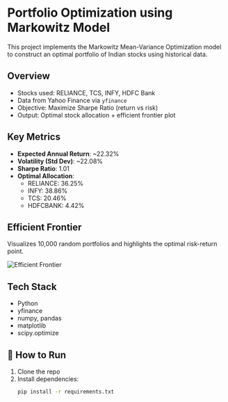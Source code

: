 # Portfolio Optimization using Markowitz Model

This project implements the Markowitz Mean-Variance Optimization model to construct an optimal portfolio of Indian stocks using historical data.

## Overview

- Stocks used: RELIANCE, TCS, INFY, HDFC Bank
- Data from Yahoo Finance via `yfinance`
- Objective: Maximize Sharpe Ratio (return vs risk)
- Output: Optimal stock allocation + efficient frontier plot

## Key Metrics

- **Expected Annual Return**: ~22.32%
- **Volatility (Std Dev)**: ~22.08%
- **Sharpe Ratio**: 1.01
- **Optimal Allocation**:
  - RELIANCE: 36.25%
  - INFY: 38.86%
  - TCS: 20.46%
  - HDFCBANK: 4.42%

## Efficient Frontier

Visualizes 10,000 random portfolios and highlights the optimal risk-return point.

![Efficient Frontier](./efficient_frontier.png)

## Tech Stack

- Python
- yfinance
- numpy, pandas
- matplotlib
- scipy.optimize

## 📄 How to Run

1. Clone the repo
2. Install dependencies:
   ```bash
   pip install -r requirements.txt
